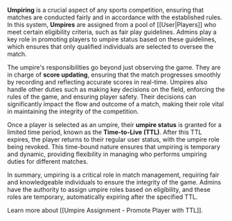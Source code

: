 **Umpiring** is a crucial aspect of any sports competition, ensuring that matches are conducted fairly and in accordance with the established rules. In this system, **Umpires** are assigned from a pool of [[User|Players]] who meet certain eligibility criteria, such as fair play guidelines. Admins play a key role in promoting players to umpire status based on these guidelines, which ensures that only qualified individuals are selected to oversee the match.

The umpire's responsibilities go beyond just observing the game. They are in charge of **score updating**, ensuring that the match progresses smoothly by recording and reflecting accurate scores in real-time. Umpires also handle other duties such as making key decisions on the field, enforcing the rules of the game, and ensuring player safety. Their decisions can significantly impact the flow and outcome of a match, making their role vital in maintaining the integrity of the competition.

Once a player is selected as an umpire, their **umpire status** is granted for a limited time period, known as the **Time-to-Live (TTL)**. After this TTL expires, the player returns to their regular user status, with the umpire role being revoked. This time-bound nature ensures that umpiring is temporary and dynamic, providing flexibility in managing who performs umpiring duties for different matches.

In summary, umpiring is a critical role in match management, requiring fair and knowledgeable individuals to ensure the integrity of the game. Admins have the authority to assign umpire roles based on eligibility, and these roles are temporary, automatically expiring after the specified TTL.

Learn more about [[Umpire Assignment - Promote Player with TTL]].